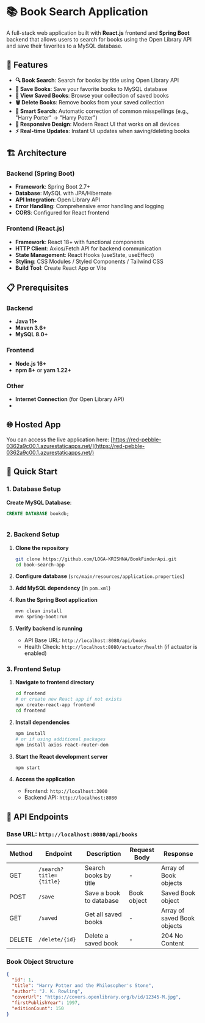 # 📚 Book Search Application

A full-stack web application built with **React.js** frontend and **Spring Boot** backend that allows users to search for books using the Open Library API and save their favorites to a MySQL database.

## 🌟 Features

- **🔍 Book Search**: Search for books by title using Open Library API
- **💾 Save Books**: Save your favorite books to MySQL database
- **📖 View Saved Books**: Browse your collection of saved books
- **🗑️ Delete Books**: Remove books from your saved collection
- **🔧 Smart Search**: Automatic correction of common misspellings (e.g., "Harry Porter" → "Harry Potter")
- **📱 Responsive Design**: Modern React UI that works on all devices
- **⚡ Real-time Updates**: Instant UI updates when saving/deleting books

## 🏗️ Architecture

### Backend (Spring Boot)
- **Framework**: Spring Boot 2.7+
- **Database**: MySQL with JPA/Hibernate
- **API Integration**: Open Library API
- **Error Handling**: Comprehensive error handling and logging
- **CORS**: Configured for React frontend

### Frontend (React.js)
- **Framework**: React 18+ with functional components
- **HTTP Client**: Axios/Fetch API for backend communication
- **State Management**: React Hooks (useState, useEffect)
- **Styling**: CSS Modules / Styled Components / Tailwind CSS
- **Build Tool**: Create React App or Vite

## 📋 Prerequisites

### Backend
- **Java 11+**
- **Maven 3.6+**
- **MySQL 8.0+**

### Frontend
- **Node.js 16+**
- **npm 8+** or **yarn 1.22+**

### Other
- **Internet Connection** (for Open Library API)
- 
## 🌐 Hosted App

You can access the live application here:
[https://red-pebble-0362a9c00.1.azurestaticapps.net/](https://red-pebble-0362a9c00.1.azurestaticapps.net/)
## 🚀 Quick Start

### 1. Database Setup

**Create MySQL Database**:
```sql
CREATE DATABASE bookdb;



```

### 2. Backend Setup

1. **Clone the repository**
   ```bash
   git clone https://github.com/LOGA-KRISHNA/BookFinderApi.git
   cd book-search-app
   ```

2. **Configure database** (`src/main/resources/application.properties`)
   

3. **Add MySQL dependency** (in `pom.xml`)
  

4. **Run the Spring Boot application**
   ```bash
   mvn clean install
   mvn spring-boot:run
   ```

5. **Verify backend is running**
   - API Base URL: `http://localhost:8080/api/books`
   - Health Check: `http://localhost:8080/actuator/health` (if actuator is enabled)

### 3. Frontend Setup

1. **Navigate to frontend directory**
   ```bash
   cd frontend
   # or create new React app if not exists
   npx create-react-app frontend
   cd frontend
   ```

2. **Install dependencies**
   ```bash
   npm install
   # or if using additional packages
   npm install axios react-router-dom
   ```

3. **Start the React development server**
   ```bash
   npm start
   ```

4. **Access the application**
   - Frontend: `http://localhost:3000`
   - Backend API: `http://localhost:8080`

## 📡 API Endpoints

### Base URL: `http://localhost:8080/api/books`

| Method | Endpoint | Description | Request Body | Response |
|--------|----------|-------------|--------------|----------|
| GET | `/search?title={title}` | Search books by title | - | Array of Book objects |
| POST | `/save` | Save a book to database | Book object | Saved Book object |
| GET | `/saved` | Get all saved books | - | Array of saved Book objects |
| DELETE | `/delete/{id}` | Delete a saved book | - | 204 No Content |

### Book Object Structure

```json
{
  "id": 1,
  "title": "Harry Potter and the Philosopher's Stone",
  "author": "J. K. Rowling",
  "coverUrl": "https://covers.openlibrary.org/b/id/12345-M.jpg",
  "firstPublishYear": 1997,
  "editionCount": 150
}
```

